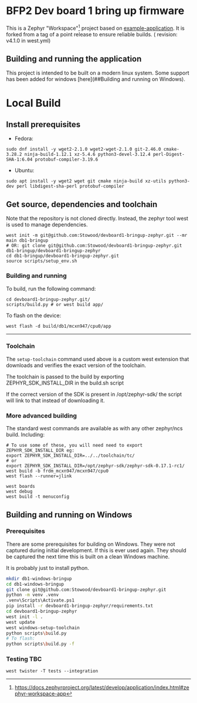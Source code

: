 # BFP2 Dev board 1 bring up firmware

This is a Zephyr "Workspace"[^1] project based on [example-application]. It is forked from a tag of a point release to ensure reliable builds. ( revision: v4.1.0 in west.yml)

[example-application]: https://github.com/zephyrproject-rtos/example-application
[^1]: https://docs.zephyrproject.org/latest/develop/application/index.html#zephyr-workspace-app

## Building and running the application
This project is intended to be built on a modern linux system. Some support has been added for windows [here](##Building and running on Windows). 

# Local Build
## Install prerequisites
* Fedora:
```shell
sudo dnf install -y wget2-2.1.0 wget2-wget-2.1.0 git-2.46.0 cmake-3.28.2 ninja-build-1.12.1 xz-5.4.6 python3-devel-3.12.4 perl-Digest-SHA-1:6.04 protobuf-compiler-3.19.6
```
* Ubuntu:
```shell
sudo apt install -y wget2 wget git cmake ninja-build xz-utils python3-dev perl libdigest-sha-perl protobuf-compiler
```

## Get source, dependencies and toolchain

Note that the repository is not cloned directly. Instead, the zephyr tool west is used to manage dependencies.
```shell
west init -m git@github.com:Stowood/devboard1-bringup-zephyr.git --mr main db1-bringup
# OR: git clone git@github.com:Stowood/devboard1-bringup-zephyr.git db1-bringup/devboard1-bringup-zephyr
cd db1-bringup/devboard1-bringup-zephyr.git
source scripts/setup_env.sh
```

### Building and running

To build, run the following command:

```shell
cd devboard1-bringup-zephyr.git/
scripts/build.py # or west build app/
```

To flash on the device:
```shell
west flash -d build/db1/mcxn947/cpu0/app
```

--------------------------------------------------------

### Toolchain
The `setup-toolchain` command used above is a custom west extension that downloads and verifies the exact version of the toolchain.

The toolchain is passed to the build by exporting ZEPHYR_SDK_INSTALL_DIR in the build.sh script

If the correct version of the SDK is present in  /opt/zephyr-sdk/ the script will link to that instead of downloading it.

### More advanced building
The standard west commands are available as with any other zephyr/ncs build. Including:
```shell
# To use some of these, you will need need to export ZEPHYR_SDK_INSTALL_DIR eg:
export ZEPHYR_SDK_INSTALL_DIR=../../toolchain/tc/
# or 
export ZEPHYR_SDK_INSTALL_DIR=/opt/zephyr-sdk/zephyr-sdk-0.17.1-rc1/
west build -b frdm_mcxn947/mcxn947/cpu0
west flash --runner=jlink

west boards
west debug
west build -t menuconfig
```


## Building and running on Windows

### Prerequisites
There are some prerequisites for building on Windows. They were not captured during initial development.
If this is ever used again. They should be captured the next time this is built on a clean Windows machine. 

It is probably just to install python.

```bash
mkdir db1-windows-bringup
cd db1-windows-bringup
git clone git@github.com:Stowood/devboard1-bringup-zephyr.git
python -m venv .venv
.venv\Scripts\Activate.ps1
pip install -r devboard1-bringup-zephyr/requirements.txt
cd devboard1-bringup-zephyr
west init -l .
west update
west windows-setup-toolchain
python scripts\build.py
# To flash:
python scripts\build.py -f

```

### Testing TBC

```shell
west twister -T tests --integration
```
